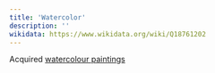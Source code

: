 ```yaml
---
title: 'Watercolor'
description: ''
wikidata: https://www.wikidata.org/wiki/Q18761202
---
```


Acquired [watercolour paintings](https://en.wikipedia.org/wiki/Watercolor_painting)
